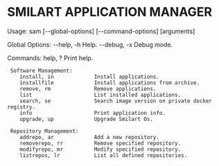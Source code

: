 # SMILART APPLICATION MANAGER #

  Usage:
        sam [--global-options] <command> [--command-options] [arguments]

  Global Options:
        --help, -h              Help.
        --debug, -x             Debug mode.


  Commands:
        help, ?                 Print help.

     Software Management:
        install, in             Install applications.
        installfile             Install applications from archive.
        remove, rm              Remove applications.
        list                    List installed applications.
        search, se              Search image version on private docker registry.
        info                    Print application info.
        upgrade, up             Upgrade Smilart Os.

     Repository Management:
        addrepo, ar             Add a new repository.
        removerepo, rr          Remove specified repository.
        modifyrepo, mr          Modify specified repository.
        listrepos, lr           List all defined repositories.